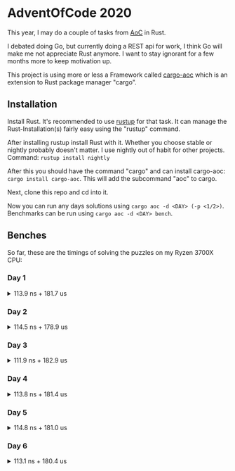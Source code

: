 # AdventOfCode 2020

This year, I may do a couple of tasks from [AoC](https://adventofcode.com/2020/) in Rust.

I debated doing Go, but currently doing a REST api for work, I think Go will make me not appreciate Rust anymore. I want to stay ignorant for a few months more to keep motivation up.

This project is using more or less a Framework called [cargo-aoc](https://lib.rs/crates/cargo-aoc) which is an extension to Rust package manager "cargo".

## Installation

Install Rust. It's recommended to use [rustup](https://rustup.rs/) for that task. It can manage the Rust-Installation(s) fairly easy using the "rustup" command.

After installing rustup install Rust with it. Whether you choose stable or nightly probably doesn't matter. I use nightly out of habit for other projects. Command: `rustup install nightly`

After this you should have the command "cargo" and can install cargo-aoc: `cargo install cargo-aoc`. This will add the subcommand "aoc" to cargo.

Next, clone this repo and cd into it.

Now you can run any days solutions using `cargo aoc -d <DAY> (-p <1/2>)`. Benchmarks can be run using `cargo aoc -d <DAY> bench`.

## Benches

So far, these are the timings of solving the puzzles on my Ryzen 3700X CPU:

### Day 1

<details>
<summary>113.9 ns + 181.7 us</summary>

| Part | Min       | Avg       | Max       |
| ---- | --------- | --------- | --------- |
| 1    | 113.37 ns | 113.91 ns | 114.62 ns |
| 2    | 181.18 us | 181.72 us | 182.32 us |

</details>

### Day 2

<details>
<summary>114.5 ns + 178.9 us</summary>

| Part | Min       | Avg       | Max       |
| ---- | --------- | --------- | --------- |
| 1    | 114.01 ns | 114.46 ns | 114.94 ns |
| 2    | 178.42 us | 178.91 us | 179.51 us |

</details>

### Day 3

<details>
<summary>111.9 ns + 182.9 us</summary>

| Part | Min       | Avg       | Max       |
| ---- | --------- | --------- | --------- |
| 1    | 111.68 ns | 111.93 ns | 112.24 ns |
| 2    | 182.51 us | 182.91 us | 183.34 us |

</details>

### Day 4

<details>
<summary>113.8 ns + 181.4 us</summary>

| Part | Min       | Avg       | Max       |
| ---- | --------- | --------- | --------- |
| 1    | 113.51 ns | 113.76 ns | 114.07 ns |
| 2    | 180.90 us | 181.38 us | 182.24 us |

</details>

### Day 5

<details>
<summary>114.8 ns + 181.0 us</summary>

| Part | Min       | Avg       | Max       |
| ---- | --------- | --------- | --------- |
| 1    | 114.51 ns | 114.82 ns | 115.13 ns |
| 2    | 180.62 us | 180.99 us | 181.44 us |

</details>

### Day 6

<details>
<summary>113.1 ns + 180.4 us </summary>

| Part | Min       | Avg       | Max       |
| ---- | --------- | --------- | --------- |
| 1    | 112.82 ns | 113.08 ns | 113.39 ns |
| 2    | 179.83 us | 180.44 us | 181.10 us |

</details>
